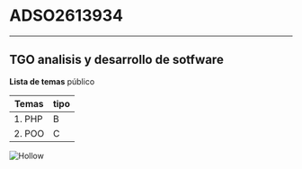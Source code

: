 # ADSO2613934
---

## TGO analisis y desarrollo de sotfware

**Lista de temas** público

<!-- para crear una tabla en markdown-->

| Temas |tipo | 
|----------|--------|
|1. PHP |   B  |
|2. POO |   C  |

<!-- para insertar una imagen en markdown-->

![Hollow](http://tinyurl.com/39vx4fjx)  